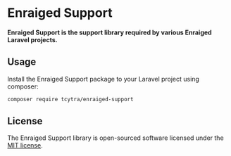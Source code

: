 # Enraiged Support

**Enraiged Support is the support library required by various Enraiged Laravel projects.**


## Usage

Install the Enraiged Support package to your Laravel project using composer:

```sh
composer require tcytra/enraiged-support
```


## License

The Enraiged Support library is open-sourced software licensed under the [MIT license](LICENSE.md).
